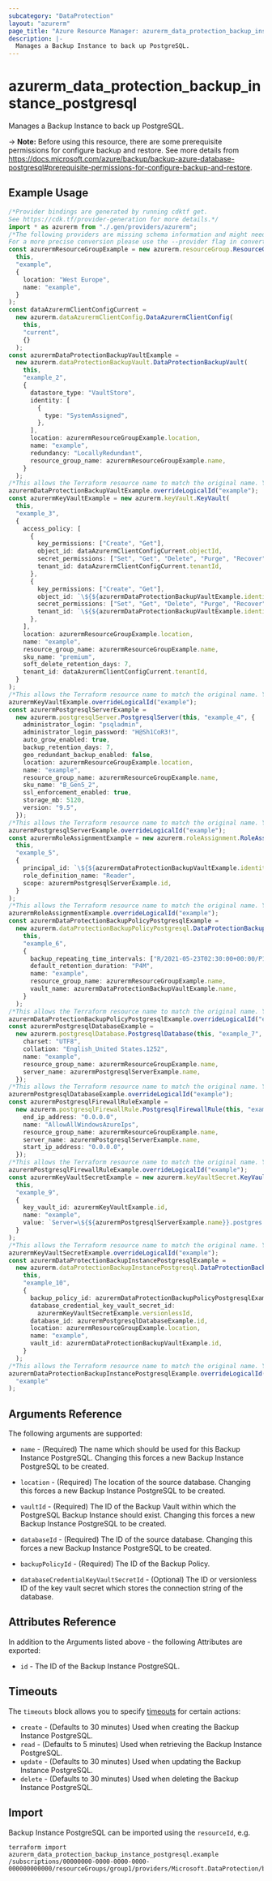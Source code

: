 ```yaml
---
subcategory: "DataProtection"
layout: "azurerm"
page_title: "Azure Resource Manager: azurerm_data_protection_backup_instance_postgresql"
description: |-
  Manages a Backup Instance to back up PostgreSQL.
---
```


# azurerm\_data\_protection\_backup\_instance\_postgresql

Manages a Backup Instance to back up PostgreSQL.

\-> **Note:** Before using this resource, there are some prerequisite permissions for configure backup and restore. See more details from <https://docs.microsoft.com/azure/backup/backup-azure-database-postgresql#prerequisite-permissions-for-configure-backup-and-restore>.

## Example Usage

```typescript
/*Provider bindings are generated by running cdktf get.
See https://cdk.tf/provider-generation for more details.*/
import * as azurerm from "./.gen/providers/azurerm";
/*The following providers are missing schema information and might need manual adjustments to synthesize correctly: azurerm.
For a more precise conversion please use the --provider flag in convert.*/
const azurermResourceGroupExample = new azurerm.resourceGroup.ResourceGroup(
  this,
  "example",
  {
    location: "West Europe",
    name: "example",
  }
);
const dataAzurermClientConfigCurrent =
  new azurerm.dataAzurermClientConfig.DataAzurermClientConfig(
    this,
    "current",
    {}
  );
const azurermDataProtectionBackupVaultExample =
  new azurerm.dataProtectionBackupVault.DataProtectionBackupVault(
    this,
    "example_2",
    {
      datastore_type: "VaultStore",
      identity: [
        {
          type: "SystemAssigned",
        },
      ],
      location: azurermResourceGroupExample.location,
      name: "example",
      redundancy: "LocallyRedundant",
      resource_group_name: azurermResourceGroupExample.name,
    }
  );
/*This allows the Terraform resource name to match the original name. You can remove the call if you don't need them to match.*/
azurermDataProtectionBackupVaultExample.overrideLogicalId("example");
const azurermKeyVaultExample = new azurerm.keyVault.KeyVault(
  this,
  "example_3",
  {
    access_policy: [
      {
        key_permissions: ["Create", "Get"],
        object_id: dataAzurermClientConfigCurrent.objectId,
        secret_permissions: ["Set", "Get", "Delete", "Purge", "Recover"],
        tenant_id: dataAzurermClientConfigCurrent.tenantId,
      },
      {
        key_permissions: ["Create", "Get"],
        object_id: `\${${azurermDataProtectionBackupVaultExample.identity}.0.principal_id}`,
        secret_permissions: ["Set", "Get", "Delete", "Purge", "Recover"],
        tenant_id: `\${${azurermDataProtectionBackupVaultExample.identity}.0.tenant_id}`,
      },
    ],
    location: azurermResourceGroupExample.location,
    name: "example",
    resource_group_name: azurermResourceGroupExample.name,
    sku_name: "premium",
    soft_delete_retention_days: 7,
    tenant_id: dataAzurermClientConfigCurrent.tenantId,
  }
);
/*This allows the Terraform resource name to match the original name. You can remove the call if you don't need them to match.*/
azurermKeyVaultExample.overrideLogicalId("example");
const azurermPostgresqlServerExample =
  new azurerm.postgresqlServer.PostgresqlServer(this, "example_4", {
    administrator_login: "psqladmin",
    administrator_login_password: "H@Sh1CoR3!",
    auto_grow_enabled: true,
    backup_retention_days: 7,
    geo_redundant_backup_enabled: false,
    location: azurermResourceGroupExample.location,
    name: "example",
    resource_group_name: azurermResourceGroupExample.name,
    sku_name: "B_Gen5_2",
    ssl_enforcement_enabled: true,
    storage_mb: 5120,
    version: "9.5",
  });
/*This allows the Terraform resource name to match the original name. You can remove the call if you don't need them to match.*/
azurermPostgresqlServerExample.overrideLogicalId("example");
const azurermRoleAssignmentExample = new azurerm.roleAssignment.RoleAssignment(
  this,
  "example_5",
  {
    principal_id: `\${${azurermDataProtectionBackupVaultExample.identity}.0.principal_id}`,
    role_definition_name: "Reader",
    scope: azurermPostgresqlServerExample.id,
  }
);
/*This allows the Terraform resource name to match the original name. You can remove the call if you don't need them to match.*/
azurermRoleAssignmentExample.overrideLogicalId("example");
const azurermDataProtectionBackupPolicyPostgresqlExample =
  new azurerm.dataProtectionBackupPolicyPostgresql.DataProtectionBackupPolicyPostgresql(
    this,
    "example_6",
    {
      backup_repeating_time_intervals: ["R/2021-05-23T02:30:00+00:00/P1W"],
      default_retention_duration: "P4M",
      name: "example",
      resource_group_name: azurermResourceGroupExample.name,
      vault_name: azurermDataProtectionBackupVaultExample.name,
    }
  );
/*This allows the Terraform resource name to match the original name. You can remove the call if you don't need them to match.*/
azurermDataProtectionBackupPolicyPostgresqlExample.overrideLogicalId("example");
const azurermPostgresqlDatabaseExample =
  new azurerm.postgresqlDatabase.PostgresqlDatabase(this, "example_7", {
    charset: "UTF8",
    collation: "English_United States.1252",
    name: "example",
    resource_group_name: azurermResourceGroupExample.name,
    server_name: azurermPostgresqlServerExample.name,
  });
/*This allows the Terraform resource name to match the original name. You can remove the call if you don't need them to match.*/
azurermPostgresqlDatabaseExample.overrideLogicalId("example");
const azurermPostgresqlFirewallRuleExample =
  new azurerm.postgresqlFirewallRule.PostgresqlFirewallRule(this, "example_8", {
    end_ip_address: "0.0.0.0",
    name: "AllowAllWindowsAzureIps",
    resource_group_name: azurermResourceGroupExample.name,
    server_name: azurermPostgresqlServerExample.name,
    start_ip_address: "0.0.0.0",
  });
/*This allows the Terraform resource name to match the original name. You can remove the call if you don't need them to match.*/
azurermPostgresqlFirewallRuleExample.overrideLogicalId("example");
const azurermKeyVaultSecretExample = new azurerm.keyVaultSecret.KeyVaultSecret(
  this,
  "example_9",
  {
    key_vault_id: azurermKeyVaultExample.id,
    name: "example",
    value: `Server=\${${azurermPostgresqlServerExample.name}}.postgres.database.azure.com;Database=\${${azurermPostgresqlDatabaseExample.name}};Port=5432;User Id=psqladmin@\${${azurermPostgresqlServerExample.name}};Password=H@Sh1CoR3!;Ssl Mode=Require;`,
  }
);
/*This allows the Terraform resource name to match the original name. You can remove the call if you don't need them to match.*/
azurermKeyVaultSecretExample.overrideLogicalId("example");
const azurermDataProtectionBackupInstancePostgresqlExample =
  new azurerm.dataProtectionBackupInstancePostgresql.DataProtectionBackupInstancePostgresql(
    this,
    "example_10",
    {
      backup_policy_id: azurermDataProtectionBackupPolicyPostgresqlExample.id,
      database_credential_key_vault_secret_id:
        azurermKeyVaultSecretExample.versionlessId,
      database_id: azurermPostgresqlDatabaseExample.id,
      location: azurermResourceGroupExample.location,
      name: "example",
      vault_id: azurermDataProtectionBackupVaultExample.id,
    }
  );
/*This allows the Terraform resource name to match the original name. You can remove the call if you don't need them to match.*/
azurermDataProtectionBackupInstancePostgresqlExample.overrideLogicalId(
  "example"
);

```

## Arguments Reference

The following arguments are supported:

*   `name` - (Required) The name which should be used for this Backup Instance PostgreSQL. Changing this forces a new Backup Instance PostgreSQL to be created.

*   `location` - (Required) The location of the source database. Changing this forces a new Backup Instance PostgreSQL to be created.

*   `vaultId` - (Required) The ID of the Backup Vault within which the PostgreSQL Backup Instance should exist. Changing this forces a new Backup Instance PostgreSQL to be created.

*   `databaseId` - (Required) The ID of the source database. Changing this forces a new Backup Instance PostgreSQL to be created.

*   `backupPolicyId` - (Required) The ID of the Backup Policy.

*   `databaseCredentialKeyVaultSecretId` - (Optional) The ID or versionless ID of the key vault secret which stores the connection string of the database.

## Attributes Reference

In addition to the Arguments listed above - the following Attributes are exported:

* `id` - The ID of the Backup Instance PostgreSQL.

## Timeouts

The `timeouts` block allows you to specify [timeouts](https://www.terraform.io/language/resources/syntax#operation-timeouts) for certain actions:

* `create` - (Defaults to 30 minutes) Used when creating the Backup Instance PostgreSQL.
* `read` - (Defaults to 5 minutes) Used when retrieving the Backup Instance PostgreSQL.
* `update` - (Defaults to 30 minutes) Used when updating the Backup Instance PostgreSQL.
* `delete` - (Defaults to 30 minutes) Used when deleting the Backup Instance PostgreSQL.

## Import

Backup Instance PostgreSQL can be imported using the `resourceId`, e.g.

```shell
terraform import azurerm_data_protection_backup_instance_postgresql.example /subscriptions/00000000-0000-0000-0000-000000000000/resourceGroups/group1/providers/Microsoft.DataProtection/backupVaults/vault1/backupInstances/backupInstance1
```
